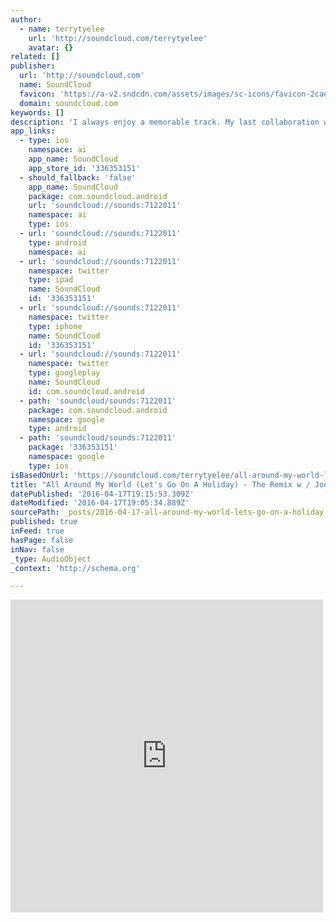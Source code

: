 ```yaml
---
author:
  - name: terrytyelee
    url: 'http://soundcloud.com/terrytyelee'
    avatar: {}
related: []
publisher:
  url: 'http://soundcloud.com'
  name: SoundCloud
  favicon: 'https://a-v2.sndcdn.com/assets/images/sc-icons/favicon-2cadd14b.ico'
  domain: soundcloud.com
keywords: []
description: 'I always enjoy a memorable track. My last collaboration with Joe Flizzow was one of them. While many versions were made, this was my personal version of it and Joe did the honor of re-recording his raps in one take fashion, while keeping a Sinatra pose. To the good times.'
app_links:
  - type: ios
    namespace: ai
    app_name: SoundCloud
    app_store_id: '336353151'
  - should_fallback: 'false'
    app_name: SoundCloud
    package: com.soundcloud.android
    url: 'soundcloud://sounds:7122011'
    namespace: ai
    type: ios
  - url: 'soundcloud://sounds:7122011'
    type: android
    namespace: ai
  - url: 'soundcloud://sounds:7122011'
    namespace: twitter
    type: ipad
    name: SoundCloud
    id: '336353151'
  - url: 'soundcloud://sounds:7122011'
    namespace: twitter
    type: iphone
    name: SoundCloud
    id: '336353151'
  - url: 'soundcloud://sounds:7122011'
    namespace: twitter
    type: googleplay
    name: SoundCloud
    id: com.soundcloud.android
  - path: 'soundcloud/sounds:7122011'
    package: com.soundcloud.android
    namespace: google
    type: android
  - path: 'soundcloud/sounds:7122011'
    package: '336353151'
    namespace: google
    type: ios
isBasedOnUrl: 'https://soundcloud.com/terrytyelee/all-around-my-world-lets-go-on-a-holiday-the-remix'
title: "All Around My World (Let's Go On A Holiday) - The Remix w / Joe Flizzow by terrytyelee"
datePublished: '2016-04-17T19:15:53.309Z'
dateModified: '2016-04-17T19:05:34.889Z'
sourcePath: _posts/2016-04-17-all-around-my-world-lets-go-on-a-holiday-the-remix-w.md
published: true
inFeed: true
hasPage: false
inNav: false
_type: AudioObject
_context: 'http://schema.org'

---
```

<iframe src="https://cdn.embedly.com/widgets/media.html?src=https%3A%2F%2Fw.soundcloud.com%2Fplayer%2F%3Fvisual%3Dtrue%26url%3Dhttp%253A%252F%252Fapi.soundcloud.com%252Ftracks%252F7122011%26show_artwork%3Dtrue&amp;url=https%3A%2F%2Fsoundcloud.com%2Fterrytyelee%2Fall-around-my-world-lets-go-on-a-holiday-the-remix&amp;image=http%3A%2F%2Fi1.sndcdn.com%2Fartworks-000092463580-2fp1kp-t500x500.jpg&amp;key=b7d04c9b404c499eba89ee7072e1c4f7&amp;type=text%2Fhtml&amp;schema=soundcloud" width="500" height="500" scrolling="no" frameborder="0" allowfullscreen="allowfullscreen" style=""></iframe>